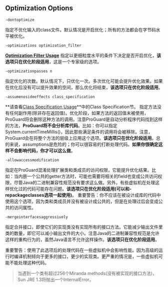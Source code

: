 ## Optimization Options
```
-dontoptimize
```
指定不优化输入的class文件。默认情况是开启优化；所有的方法都会在字节码水平被优化。
```
-optimizations optimization_filter
```
**[Optimization Filter Usage]()**
指定以更细粒度水平的条件下决定是否开启优化，**该选项只在优化阶段适用**，这是一个专家级的选项。
```
-optimizationpasses n
```
指定优化的次数。默认情况下，只优化一次。多次优化可能会提升优化效果。如果在优化后没有可以提升效果的空间，那么优化将结束，**该选项只在优化阶段适用**。
```
-assumenosideeffects class_specification
```
**请查看[Class Specification Usage](https://github.com/weeklynote/weeklymd/blob/master/proguard/keep-options.md)**中的Class Specification节。
指定方法没有任何副作用(除非存在返回值)。优化阶段，如果方法的返回值未被使用，ProGuard将会删除这种方法的调用。注意ProGuard是自动分析程序代码找到这样的方法，**ProGuard将不会分析库代码**。比如：你可以指定System.currentTimeMillis()，因此那些满足条件的调用将会被移除。注意，ProGuard会在将整个方法的层级上应用这个选项。**该选项只在优化阶段适用**。总的来说，assumptions是危险的；你可以很容易的打断处理代码。**如果你很确定这样不会影响代码，你才可以这么做**。
```
-allowaccessmodification
```
指定在ProGuard混淆处理扩展类和类成员的访问权限，它能提升优化结果。比如：当内嵌一个公共的getter方法时，可能也需要将相关的field也变成公共访问权限，尽管Java的二进制兼容性规范没有要求这么做。另外，有些虚拟机在处理这样优化过的代码可能存在问题。**该选项只在优化阶段适用(可以和-repackageclasses选项一起使用)**。
重要警告：你不应该在被设计成库的代码中使用这个选项，因为类和类成员并没有被设计成公共的，但是在处理过后会变成公共的访问属性。
```
-mergeinterfacesaggressively
```
指定合并接口，即使它们的实现类没有实现所有的接口方法。它能减少输出文件里类的数量，即它可以减小输出文件的大小。注意Java的二进制兼容性规范是允许这样的重构行为的，虽然Java语言不允许这样操作。**该选项只在优化阶段适用**。

重要警告：使用了此选项后的处理代码在一些虚拟机中会影响性能。因为高级的运行时编译机制倾向于更多的接口，更少的实现类。更严重的情况是，一些虚拟机可能不能处理这种代码。
> 当遇到一个类有超过256个Miranda methods(没有被实现的接口方法)，Sun JRE 1.3将抛出一个InternalError。










































